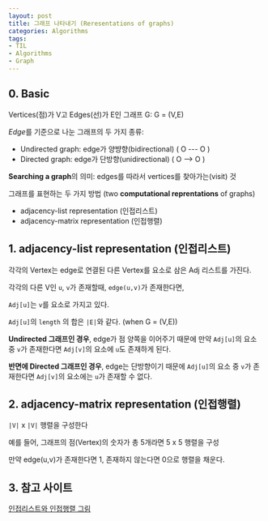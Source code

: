 ```yaml
---
layout: post 
title: 그래프 나타내기 (Reresentations of graphs)
categories: Algorithms
tags: 
- TIL
- Algorithms
- Graph
---
```


## 0. Basic

Vertices(점)가 V고 Edges(선)가 E인 그래프 G: G = (V,E)

*Edge*를 기준으로 나눈 그래프의 두 가지 종류:

- Undirected graph: edge가 양뱡향(bidirectional) ( O --- O )
- Directed graph: edge가 단방향(unidirectional)  ( O --> O )

**Searching a graph**의 의미: edges를 따라서 vertices를 찾아가는(visit) 것

그래프를 표현하는 두 가지 방법 (two **computational reprentations** of graphs)

- adjacency-list representation (인접리스트)
- adjacency-matrix representation (인접행렬)

## 1. adjacency-list representation (인접리스트)

각각의 Vertex는 edge로 연결된 다른 Vertex를 요소로 삼은 Adj 리스트를 가진다.

각각의 다른 V인 `u`, `v`가 존재할때, `edge(u,v)`가 존재한다면,

`Adj[u]`는 `v`를 요소로 가지고 있다.

`Adj[u]`의 `length` 의 합은 `|E|`와 같다. (when G = (V,E))

**Undirected 그래프인 경우**, edge가 점 양쪽을 이어주기 때문에 만약 `Adj[u]`의 요소 중 `v`가 존재한다면 `Adj[v]`의 요소에 `u`도 존재하게 된다.

**반면에 Directed 그래프인 경우**, edge는 단방향이기 때문에 `Adj[u]`의 요소 중 `v`가 존재한다면 `Adj[v]`의 요소에는 `u`가 존재할 수 없다.

## 2. adjacency-matrix representation (인접행렬)

`|V|` x `|V|` 행렬을 구성한다

예를 들어, 그래프의 점(Vertex)의 숫자가 총 5개라면 5 x 5 행렬을 구성

만약 edge(u,v)가 존재한다면 1, 존재하지 않는다면 0으로 행렬을 채운다.

## 3. 참고 사이트

[인접리스트와 인접행렬 그림](https://www.geeksforgeeks.org/graph-and-its-representations/)